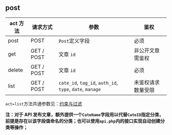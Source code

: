 ## post

| act 方法 | 请求方式   | 参数                                                     | 鉴权               |
| -------- | ---------- | -------------------------------------------------------- | ------------------ |
| post     | POST       | `Post`定义字段                                           | 必须               |
| get      | GET / POST | 文章 `id`                                                | 非公开文章需鉴权   |
| delete   | GET / POST | 文章 `id`                                                | 必须               |
| list     | GET / POST | `cate_id`, `tag_id`, `auth_id`, `type`, `date`, `manage` | 未鉴权请求数量受限 |

`act=list`方法共通参数见：[约束与过滤](dev-api-design?id=约束与过滤 "约束与过滤")

**注：对于 API 发布文章，额外提供一个`CateName`字段用以代替`CateID`指定分类，前提是存在以该字段值命名的分类；也可以使用`api.php`内的接口实现自动创建分类等操作；**
